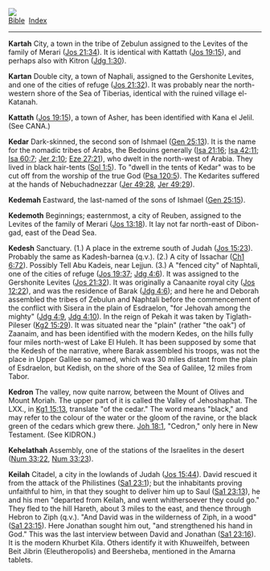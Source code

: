 [![](../../cdshop/ithlogo.png)](../../index)  
[Bible](../index)  [Index](index) 

------------------------------------------------------------------------

<span id="000">**Kartah**</span> City, a town in the tribe of Zebulun
assigned to the Levites of the family of Merari ([Jos
21:34](../kjv/jos021.htm#034)). It is identical with Kattath ([Jos
19:15](../kjv/jos019.htm#015)), and perhaps also with Kitron ([Jdg
1:30](../kjv/jdg001.htm#030)).

<span id="001">**Kartan**</span> Double city, a town of Naphali,
assigned to the Gershonite Levites, and one of the cities of refuge
([Jos 21:32](../kjv/jos021.htm#032)). It was probably near the
north-western shore of the Sea of Tiberias, identical with the ruined
village el-Katanah.

<span id="002">**Kattath**</span> ([Jos 19:15](../kjv/jos019.htm#015)),
a town of Asher, has been identified with Kana el Jelil. (See CANA.)

<span id="003">**Kedar**</span> Dark-skinned, the second son of Ishmael
([Gen 25:13](../kjv/gen025.htm#013)). It is the name for the nomadic
tribes of Arabs, the Bedouins generally ([Isa
21:16](../kjv/isa021.htm#016); [Isa 42:11](../kjv/isa042.htm#011); [Isa
60:7](../kjv/isa060.htm#007); [Jer 2:10](../kjv/jer002.htm#010); [Eze
27:21](../kjv/eze027.htm#021)), who dwelt in the north-west of Arabia.
They lived in black hair-tents ([Sol 1:5](../kjv/sol001.htm#005)). To
"dwell in the tents of Kedar" was to be cut off from the worship of the
true God ([Psa 120:5](../kjv/psa120.htm#005)). The Kedarites suffered at
the hands of Nebuchadnezzar ([Jer 49:28](../kjv/jer049.htm#028), [Jer
49:29](../kjv/jer049.htm#029)).

<span id="004">**Kedemah**</span> Eastward, the last-named of the sons
of Ishmael ([Gen 25:15](../kjv/gen025.htm#015)).

<span id="005">**Kedemoth**</span> Beginnings; easternmost, a city of
Reuben, assigned to the Levites of the family of Merari ([Jos
13:18](../kjv/jos013.htm#018)). It lay not far north-east of Dibon-gad,
east of the Dead Sea.

<span id="006">**Kedesh**</span> Sanctuary. (1.) A place in the extreme
south of Judah ([Jos 15:23](../kjv/jos015.htm#023)). Probably the same
as Kadesh-barnea (q.v.). (2.) A city of Issachar ([Ch1
6:72](../kjv/ch1006.htm#072)). Possibly Tell Abu Kadeis, near Lejjun.
(3.) A "fenced city" of Naphtali, one of the cities of refuge ([Jos
19:37](../kjv/jos019.htm#037); [Jdg 4:6](../kjv/jdg004.htm#006)). It was
assigned to the Gershonite Levites ([Jos 21:32](../kjv/jos021.htm#032)).
It was originally a Canaanite royal city ([Jos
12:22](../kjv/jos012.htm#022)), and was the residence of Barak ([Jdg
4:6](../kjv/jdg004.htm#006)); and here he and Deborah assembled the
tribes of Zebulun and Naphtali before the commencement of the conflict
with Sisera in the plain of Esdraelon, "for Jehovah among the mighty"
([Jdg 4:9](../kjv/jdg004.htm#009), [Jdg 4:10](../kjv/jdg004.htm#010)).
In the reign of Pekah it was taken by Tiglath-Pileser ([Kg2
15:29](../kjv/kg2015.htm#029)). It was situated near the "plain" (rather
"the oak") of Zaanaim, and has been identified with the modern Kedes, on
the hills fully four miles north-west of Lake El Huleh. It has been
supposed by some that the Kedesh of the narrative, where Barak assembled
his troops, was not the place in Upper Galilee so named, which was 30
miles distant from the plain of Esdraelon, but Kedish, on the shore of
the Sea of Galilee, 12 miles from Tabor.

<span id="007">**Kedron**</span> The valley, now quite narrow, between
the Mount of Olives and Mount Moriah. The upper part of it is called the
Valley of Jehoshaphat. The LXX., in [Kg1 15:13](../kjv/kg1015.htm#013),
translate "of the cedar." The word means "black," and may refer to the
colour of the water or the gloom of the ravine, or the black green of
the cedars which grew there. [Joh 18:1](../kjv/joh018.htm#001),
"Cedron," only here in New Testament. (See KIDRON.)

<span id="008">**Kehelathah**</span> Assembly, one of the stations of
the Israelites in the desert ([Num 33:22](../kjv/num033.htm#022), [Num
33:23](../kjv/num033.htm#023)).

<span id="009">**Keilah**</span> Citadel, a city in the lowlands of
Judah ([Jos 15:44](../kjv/jos015.htm#044)). David rescued it from the
attack of the Philistines ([Sa1 23:1](../kjv/sa1023.htm#001)); but the
inhabitants proving unfaithful to him, in that they sought to deliver
him up to Saul ([Sa1 23:13](../kjv/sa1023.htm#013)), he and his men
"departed from Keilah, and went whithersoever they could go." They fled
to the hill Hareth, about 3 miles to the east, and thence through Hebron
to Ziph (q.v.). "And David was in the wilderness of Ziph, in a wood"
([Sa1 23:15](../kjv/sa1023.htm#015)). Here Jonathan sought him out, "and
strengthened his hand in God." This was the last interview between David
and Jonathan ([Sa1 23:16](../kjv/sa1023.htm#016)). It is the modern
Khurbet Kila. Others identify it with Khuweilfeh, between Beit Jibrin
(Eleutheropolis) and Beersheba, mentioned in the Amarna tablets.
